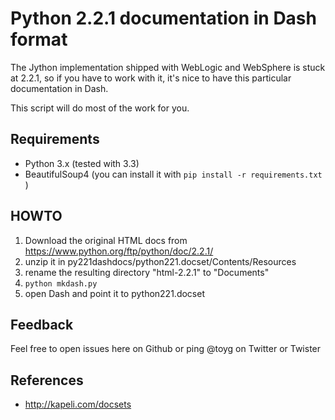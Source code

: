 Python 2.2.1 documentation in Dash format
=========================================

The Jython implementation shipped with WebLogic and WebSphere is stuck at 2.2.1, so 
if you have to work with it, it's nice to have this particular documentation in Dash.

This script will do most of the work for you.

Requirements
------------

* Python 3.x (tested with 3.3)
* BeautifulSoup4 (you can install it with `pip install -r requirements.txt` )


HOWTO
-----

1. Download the original HTML docs from https://www.python.org/ftp/python/doc/2.2.1/
2. unzip it in py221dashdocs/python221.docset/Contents/Resources
3. rename the resulting directory "html-2.2.1" to "Documents"
4. `python mkdash.py`
5. open Dash and point it to python221.docset

Feedback
--------

Feel free to open issues here on Github or ping @toyg on Twitter or Twister

References
----------

* http://kapeli.com/docsets


